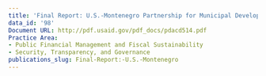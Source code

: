 ```yaml
---
title: 'Final Report: U.S.-Montenegro Partnership for Municipal Development'
data_id: '98'
Document URL: http://pdf.usaid.gov/pdf_docs/pdacd514.pdf
Practice Area:
- Public Financial Management and Fiscal Sustainability
- Security, Transparency, and Governance
publications_slug: Final-Report:-U.S.-Montenegro
---
```


